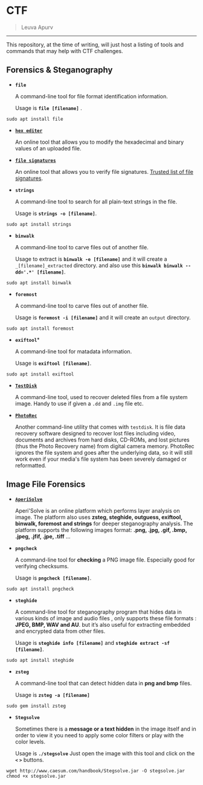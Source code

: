 CTF
===============

> Leuva Apurv 

--------------------------

This repository, at the time of writing, will just host a listing of tools and commands that may help with CTF challenges.


Forensics & Steganography
-----------------------------

* **`file`**

	A command-line tool for file format identification information. 
	
	Usage is **`file [filename]`** .

```
sudo apt install file
```

* **[`hex editer`](hexed.it)**

	An online tool that allows you to modify the hexadecimal and binary values of an uploaded file.
  
* **[`file signatures`](https://www.filesignatures.net/index.php?page=all)**

	An online tool that allows you to verify file signatures. [Trusted list of file signatures](https://en.wikipedia.org/wiki/List_of_file_signatures).

* **`strings`**

	A command-line tool to search for all plain-text strings in the file.
	
	Usage is **`strings -o [filename]`**.

```
sudo apt install strings
```

* **`binwalk`**

	A command-line tool to carve files out of another file. 
	
	Usage to extract is **`binwalk -e [filename]`** and it will create a `_[filename]_extracted` directory. and also use this **`binwalk binwalk --dd='.*' [filename]`**.

```
sudo apt install binwalk
```

* **`foremost`**

	A command-line tool to carve files out of another file.
		
	Usage is **`foremost -i [filename]`** and it will create an `output` directory.

```
sudo apt install foremost
```

* **`exiftool`***

	A command-line tool for matadata information. 
	
	Usage is **`exiftool [filename]`**.

```
sudo apt install exiftool
```

* **[`TestDisk`](https://www.cgsecurity.org/wiki/TestDisk)**

	A command-line tool, used to recover deleted files from a file system image. Handy to use if given a `.dd` and `.img` file etc.
	
* **[`PhotoRec`](https://www.cgsecurity.org/wiki/PhotoRec)**

	Another command-line utility that comes with `testdisk`. It is file data recovery software designed to recover lost files including video, documents and archives from hard disks, CD-ROMs, and lost pictures (thus the Photo Recovery name) from digital camera memory. PhotoRec ignores the file system and goes after the underlying data, so it will still work even if your media's file system has been severely damaged or reformatted. 
	

Image File Forensics
--------------------

* **[`AperiSolve`](https://aperisolve.fr/)**
	
	Aperi'Solve is an online platform which performs layer analysis on image. The platform also uses **zsteg, steghide, outguess, exiftool, binwalk, foremost and strings** for deeper steganography analysis. The platform supports the following images format: **.png, .jpg, .gif, .bmp, .jpeg, .jfif, .jpe, .tiff** ...

* **`pngcheck`**

	A command-line tool for **checking** a PNG image file. Especially good for verifying checksums.
	
	Usage is **`pngcheck [filename]`**.
```
sudo apt install pngcheck
```

* **`steghide`**
	
	A command-line tool for steganography program that hides data in various kinds of image and audio files , only supports these file formats : **JPEG, BMP, WAV and AU**. but it’s also useful for extracting embedded and encrypted data from other files.
	
	Usage is **`steghide info [filename]`**
	and **`steghide extract -sf [filename]`**.	
```
sudo apt install steghide
```
	
* **`zsteg`**

	A command-line tool that can detect hidden data in **png and bmp** files.
	
	Usage is **`zsteg -a [filename]`**
```
sudo gem install zsteg
```

* **`Stegsolve`**
	
	Sometimes there is a **message or a text hidden** in the image itself and in order to view it you need to apply some color filters or play with the color levels. 
	
	Usage is **`./stegsolve`**
	Just open the image with this tool and click on the  **`<`  `>`** buttons.
```
wget http://www.caesum.com/handbook/Stegsolve.jar -O stegsolve.jar
chmod +x stegsolve.jar
```

